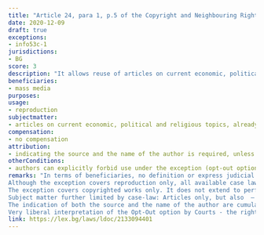```yaml
---
title: "Article 24, para 1, p.5 of the Copyright and Neighbouring Rights Law (Член 24, ал.1, т.5 от Закона за авторското право и сродните му права)"
date: 2020-12-09 
draft: true
exceptions:
- info53c-1
jurisdictions:
- BG
score: 3
description: "It allows reuse of articles on current economic, political and religious topics solely by way of reproduction and by mass media only. The exception does not extend to the rights of performers, phonograms producers, film producers and broadcasting organisations. The author’s opt-out option is very broadly interpreted by courts." 
beneficiaries:
- mass media
purposes: 
usage:
- reproduction
subjectmatter:
- articles on current economic, political and religious topics, already made available to the public
compensation:
- no compensation
attribution: 
- indicating the source and the name of the author is required, unless impossible
otherConditions: 
- authors can explicitly forbid use under the exception (opt-out option)
remarks: "In terms of beneficiaries, no definition or express judicial interpretation of ‘mass media’ is available, but Courts generally include all websites in. 
Although the exception covers reproduction only, all available case law concerns making available by websites and online news providers and no distinction is made by courts between the two types of use. 
The exception covers copyrighted works only. It does not extend to performers (Article 84), phonograms producers (Art. 90), film producers (Art. 90v), and broadcasting organisations (Art. 93). The respective referencing provisions do not reference this particular exception. Possible rationale: While no legal definition of “articles” exists, the constant interpretation suggests that the exception covers literary works exclusively.
Subject matter further limited by case-law: Articles only, but also  – 'articles' must be journalistic and 'creative elements should not prevail' - some articles on current events found 'too' creative to fall under the exception by Courts. 
The indication of both the source and the name of the author are cumulative conditions for the application of the exception.
Very liberal interpretation of the Opt-Out option by Courts - the rightsholder can express their disagreement to free use of their article post factum, by the act of filing a claim for copyright infringement. Opt-out by the publisher is sufficient. No deliberation as to how the publisher exercises the author’s Opt-Out option is available."
link: https://lex.bg/laws/ldoc/2133094401
---
```

